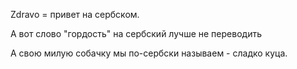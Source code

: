 Zdravo = привет на сербском.

А вот слово "гордость" на сербский лучше не переводить

А свою милую собачку мы по-сербски называем - сладко куца.
